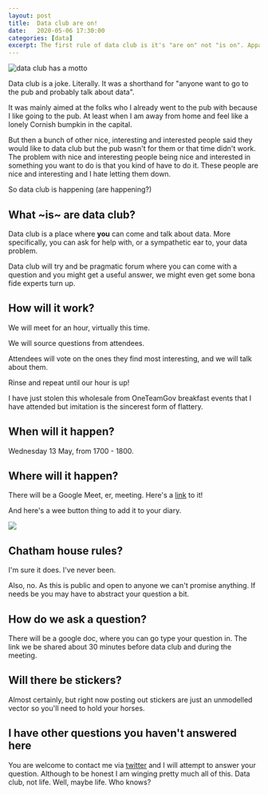 ```yaml
---
layout: post
title:  Data club are on!
date:   2020-05-06 17:30:00
categories: [data]
excerpt: The first rule of data club is it's "are on" not "is on". Apparently.
---
```


![data club has a motto](/my-wee-blog/images/data-club.png)

Data club is a joke. Literally. It was a shorthand for "anyone want to go to the pub and probably talk about data".

It was mainly aimed at the folks who I already went to the pub with because I like going to the pub. At least when I am away from home and feel like a lonely Cornish bumpkin in the capital.

But then a bunch of other nice, interesting and interested people said they would like to data club but the pub wasn't for them or that time didn't work. The problem with nice and interesting people being nice and interested in something you want to do is that you kind of have to do it. These people are nice and interesting and I hate letting them down.

So data club is happening (are happening?)

## What ~is~ are data club?

Data club is a place where **you** can come and talk about data. More specifically, you can ask for help with, or a sympathetic ear to, your data problem.

Data club will try and be pragmatic forum where you can come with a question and you might get a useful answer, we might even get some bona fide experts turn up.

## How will it work?

We will meet for an hour, virtually this time.

We will source questions from attendees.

Attendees will vote on the ones they find most interesting, and we will talk about them.

Rinse and repeat until our hour is up!

I have just stolen this wholesale from OneTeamGov breakfast events that I have attended but imitation is the sincerest form of flattery.

## When will it happen?

Wednesday 13 May, from 1700 - 1800.

## Where will it happen?

There will be a Google Meet, er, meeting. Here's a [link](https://calendar.google.com/event?action=TEMPLATE&tmeid=NTFtbWd0bjBvNHM5MmhlbDJidnQzazc1ZTAgYWRhbS5sb2NrZXJAZm9vZC5nb3YudWs&tmsrc=adam.locker%40food.gov.uk) to it!

And here's a wee button thing to add it to your diary.

<a target="_blank" href="https://calendar.google.com/event?action=TEMPLATE&amp;tmeid=NTFtbWd0bjBvNHM5MmhlbDJidnQzazc1ZTAgYWRhbS5sb2NrZXJAZm9vZC5nb3YudWs&amp;tmsrc=adam.locker%40food.gov.uk"><img border="0" src="https://www.google.com/calendar/images/ext/gc_button1_en.gif"></a>

## Chatham house rules?

I'm sure it does. I've never been.

Also, no. As this is public and open to anyone we can't promise anything. If needs be you may have to abstract your question a bit.

## How do we ask a question?

There will be a google doc, where you can go type your question in. The link we be shared about 30 minutes before data club and during the meeting.

## Will there be stickers?

Almost certainly, but right now posting out stickers are just an unmodelled vector so you'll need to hold your horses.

## I have other questions you haven't answered here

You are welcome to contact me via [twitter](https://twitter.com/chairlord) and I will attempt to answer your question. Although to be honest I am winging pretty much all of this. Data club, not life. Well, maybe life. Who knows?
